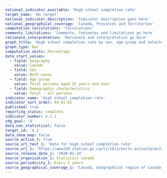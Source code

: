 ```yaml
---
national_indicator_available: 'High school completion rate'
target_name: 'No target'
national_indicator_description: 'Indicator description goes here'
national_geographical_coverage: 'Canada, Provinces and Territories' 
computation_calculations: 'Calculations'
comments_limitations: 'Comments, footnotes and limitations go here'
rationale_interpretation: 'Rationale and interpretation go here'
graph_title: 'High school completion rate by sex, age group and selected demographic characteristics'
graph_type: bar
computation_units: Percentage
data_start_values:
  - field: Geography
    value: Canada
  - field: Sex
    value: Both sexes
  - field: Age group
    value: Total persons aged 15 years and over
  - field: Demographic characteristics
    value: Total - all persons
indicator_name: 'High school completion rate'
indicator_sort_order: 04-01-01
published: true
reporting_status: complete
indicator_number: 4.1.1
sdg_goal: '4'
data_non_statistical: false
target_id: '4.1'
data_show_map: false
source_active_1: true
source_url_text_1: 'Data for high school completion rate'
source_url_1: 'https://www150.statcan.gc.ca/t1/tbl1/en/tv.action?pid=3710017001'
source_release_date_1: '2020-02-24'
source_organisation_1: Statistics Canada
source_periodicity_1: Every 5 years 
source_geographical_coverage_1: 'Canada, Geographical region of Canada'
---
```

